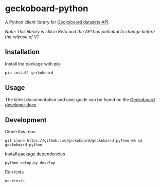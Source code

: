 # geckoboard-python

A Python client library for [Geckoboard datasets API](https://developer.geckoboard.com/api-reference/).

*Note: This library is still in Beta and the API has potential to change before the release of V1.*

## Installation

Install the package with pip

```
pip install geckoboard
```

## Usage

The latest documentation and user guide can be found on the [Geckoboard developer docs](https://developer.geckoboard.com/)

## Development

Clone this repo
```
git clone https://github.com/geckoboard/geckoboard-python && cd geckoboard-python
```

Install package dependencies
```
python setup.py develop
```

Run tests
```
nosetests
```


